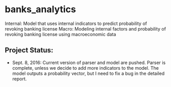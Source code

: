 # banks_analytics
Internal: Model that uses internal indicators to predict probability of revoking banking license
Macro: Modeling internal factors and probability of revoking banking license using macroeconomic data

## Project Status:
- Sept. 8, 2016: Current version of parser and model are pushed. Parser is complete, unless we decide to add more indicators to the model. The model outputs a probability vector, but I need to fix a bug in the detailed report.
